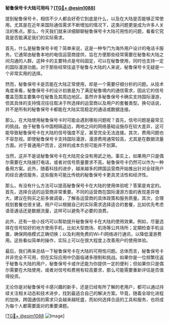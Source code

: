 **秘鲁保号卡大陆可用吗？[[TG💪+ @esim1088](https://t.me/s/esim1088)]**

提到秘鲁保号卡，相信不少人都会好奇它到底是什么，以及在大陆是否能够正常使用。尤其是在近年来国际通信需求不断增加的情况下，这类问题更是成为许多人关注的焦点。那么，今天我们就来详细聊聊秘鲁保号卡大陆可用性的问题，看看它究竟是否能满足我们的实际需求。

首先，什么是秘鲁保号卡呢？简单来说，这是一种专门为海外用户设计的电话卡服务。它通常由秘鲁本地的电信运营商提供，旨在方便那些经常需要在秘鲁和大陆之间沟通的人群。这种卡的主要特点是号码固定，可以在秘鲁使用，同时也支持一定的国际漫游功能。对于那些经常往返于秘鲁与大陆的人来说，秘鲁保号卡无疑是一个非常实用的选择。

然而，秘鲁保号卡是否能在大陆正常使用，却是一个需要仔细分析的问题。从技术角度来看，秘鲁保号卡的设计初衷是为了满足秘鲁境内的通信需求，因此它的信号覆盖范围主要集中在秘鲁及其周边地区。虽然许多秘鲁保号卡确实支持国际漫游，但其具体的支持情况往往取决于所选择的运营商以及用户的套餐类型。换句话说，并不是所有的秘鲁保号卡都能在大陆实现稳定的通话或数据连接。

那么，在大陆使用秘鲁保号卡时可能会遇到哪些问题呢？首先，信号问题是最常见的挑战。由于秘鲁与中国相隔遥远，两地之间的网络基础设施存在较大差异，这可能导致秘鲁保号卡在大陆的信号强度不足，甚至完全无法连接。其次，费用问题也不容忽视。即使秘鲁保号卡支持国际漫游，漫游费用通常较高，尤其是在数据流量方面。对于普通用户而言，这样的成本负担可能并不划算。

当然，这并不是说秘鲁保号卡在大陆完全没有用武之地。事实上，如果用户只是偶尔需要在大陆接打电话，或者对信号质量要求不高，秘鲁保号卡仍然可以作为一种备用方案。此外，随着科技的进步，越来越多的跨国运营商开始推出针对全球用户的综合通信服务，这些服务可能比传统的秘鲁保号卡更具灵活性和经济性。

那么，有没有什么方法可以提高秘鲁保号卡在大陆的使用体验呢？答案是肯定的。首先，选择合适的运营商非常重要。不同的运营商在国际漫游方面的表现差异很大，建议在购买之前多做调查，了解各运营商的具体政策和服务质量。其次，合理规划套餐也很关键。用户可以根据自己的实际需求选择适合的套餐，比如优先考虑语音通话还是数据流量，这样可以避免不必要的浪费。

此外，还有一些小技巧可以帮助提升秘鲁保号卡在大陆的使用效果。例如，尽量选择在信号较好的地方使用手机，比如大型商场、机场等公共场所；定期检查手机设置，确保网络模式正确切换；以及利用免费的Wi-Fi网络进行通讯，以降低漫游费用。这些看似简单的操作，实际上可以在很大程度上改善用户的使用体验。

最后，我们再来总结一下秘鲁保号卡在大陆的可用性问题。总体而言，秘鲁保号卡并非完全不可用，但在实际应用中仍面临诸多限制和挑战。如果你是一位频繁往返于秘鲁与大陆的用户，秘鲁保号卡或许还能为你提供一定的便利；但如果你只是偶尔需要在大陆使用，或者对信号和费用有较高要求，那么可能需要重新评估是否值得投资。

无论你是对秘鲁保号卡感兴趣的新手，还是已经有所了解的老用户，都可以通过持续关注相关动态和技术进步，找到最适合自己的解决方案。毕竟，随着全球化进程的加快，跨国通信的需求只会越来越旺盛，而如何选择合适的工具和服务，也将成为每个人都需要面对的重要课题。

[[TG💪+ @esim1088](https://t.me/s/esim1088) ![Image](https://i.postimg.cc/4NQfJmqS/Snipaste-2025-05-13-00-14-12.png)]